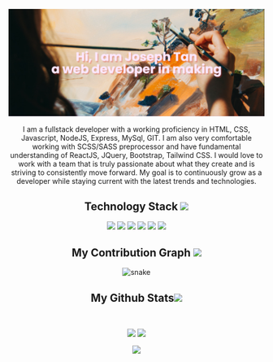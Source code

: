<p align="center">
 
</p align="center">
<img src="https://github.com/ManhTanVN/ManhTanVN/blob/main/images/bannerGitHub.png" />

<p align="center">
 
<!--  <img src="https://badges.pufler.dev/visits/ManhTanVN/ManhTanVN"/>  -->
 <!-- <img src="https://badges.pufler.dev/years/ManhTanVN"/> -->
<!--  <img src="https://badges.pufler.dev/repos/ManhTanVN"/> -->
<!--  <img src="https://badges.pufler.dev/commits/monthly/ManhTanVN" /> -->

</p>

<p align="center">
     I am a fullstack developer with a working proficiency in HTML,  CSS, Javascript, NodeJS, Express, MySql, GIT. I am also very comfortable working with SCSS/SASS preprocessor and have fundamental understanding of ReactJS, JQuery, Bootstrap, Tailwind CSS.
    I would love to work with a team that is truly passionate about what they create and is striving to consistently move forward.
   My goal is to continuously grow as a developer while staying current with the latest trends and technologies.
</p>  

<h2 align="center">Technology Stack <img src="https://github.com/ritik307/ritik307/blob/main/images/laptop.gif" width="50"></h2>

<p align="center">
 
<img src="https://img.shields.io/badge/-HTML5-E34F26?style=flat-square&logo=html5&logoColor=white"/>
<img src="https://img.shields.io/badge/-CSS3-1572B6?style=flat-square&logo=css3"/>
<img src="https://img.shields.io/badge/-JavaScript-black?style=flat-square&logo=javascript"/>
<img src="https://img.shields.io/badge/-Bootstrap-563D7C?style=flat-square&logo=bootstrap"/>
<img src="https://img.shields.io/badge/-React-black?style=flat-square&logo=react"/>
<img src="https://img.shields.io/badge/-GitHub-black?style=flat-square&logo=github"/>
</p>




<h2 align="center">
  My Contribution Graph <img src="https://media.giphy.com/media/xUA7aZeLE2e0P7Znz2/giphy.gif" width="50">
</h2>
<p align="center">
  <img src="https://github.com/ritik307/ritik307/raw/output/github-contribution-grid-snake.svg" alt="snake"></center>
</p>

<h2 align="center">
  My Github Stats<img src="https://media.giphy.com/media/VgCDAzcKvsR6OM0uWg/giphy.gif" width="50">
</h2>
 
<br>

<p align = "center">
  <img  src = "https://github-readme-stats.vercel.app/api?username=ManhTanVN&show_icons=true&theme=radical&line_height=27">
  <img src = "https://github-readme-stats.vercel.app/api/top-langs/?username=ManhTanVN&hide=html,css,java,shaderlab,kotlin,hlsl&theme=radical">
</p>

<p align = "center">
 <img  src="https://github-readme-streak-stats.herokuapp.com/?user=ManhTanVN&show_icons=true&locale=en&layout=compact&theme=radical&line_height=0" />
</p> 

<p align = "center">
<!--  <img src="https://activity-graph.herokuapp.com/graph?username=ritik307&theme=redical"> -->
</p> 

<!--
**ManhTanVN/ManhTanVN** is a ✨ _special_ ✨ repository because its `README.md` (this file) appears on your GitHub profile.

Here are some ideas to get you started:

- 🔭 I’m currently working on ...
- 🌱 I’m currently learning ...
- 👯 I’m looking to collaborate on ...
- 🤔 I’m looking for help with ...
- 💬 Ask me about ...
- 📫 How to reach me: ...
- 😄 Pronouns: ...
- ⚡ Fun fact: ...
-->
